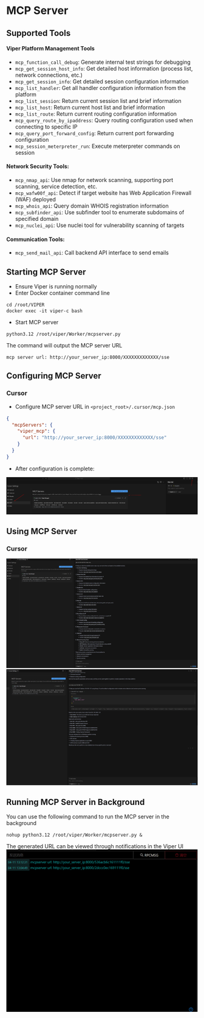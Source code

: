 # MCP Server

## Supported Tools

#### Viper Platform Management Tools

- `mcp_function_call_debug`: Generate internal test strings for debugging
- `mcp_get_session_host_info`: Get detailed host information (process list, network connections, etc.)
- `mcp_get_session_info`: Get detailed session configuration information
- `mcp_list_handler`: Get all handler configuration information from the platform
- `mcp_list_session`: Return current session list and brief information
- `mcp_list_host`: Return current host list and brief information
- `mcp_list_route`: Return current routing configuration information
- `mcp_query_route_by_ipaddress`: Query routing configuration used when connecting to specific IP
- `mcp_query_port_forward_config`: Return current port forwarding configuration
- `mcp_session_meterpreter_run`: Execute meterpreter commands on session

#### Network Security Tools:

- `mcp_nmap_api`: Use nmap for network scanning, supporting port scanning, service detection, etc.
- `mcp_wafw00f_api`: Detect if target website has Web Application Firewall (WAF) deployed
- `mcp_whois_api`: Query domain WHOIS registration information
- `mcp_subfinder_api`: Use subfinder tool to enumerate subdomains of specified domain
- `mcp_nuclei_api`: Use nuclei tool for vulnerability scanning of targets

#### Communication Tools:

- `mcp_send_mail_api`: Call backend API interface to send emails

## Starting MCP Server

- Ensure Viper is running normally
- Enter Docker container command line

```shell
cd /root/VIPER
docker exec -it viper-c bash
```

- Start MCP server

```shell
python3.12 /root/viper/Worker/mcpserver.py
```

The command will output the MCP server URL

```shell
mcp server url: http://your_server_ip:8000/XXXXXXXXXXXXX/sse
```

## Configuring MCP Server

### Cursor

- Configure MCP server URL in `<project_root>/.cursor/mcp.json`

```json
{
  "mcpServers": {
    "viper_mcp": {
      "url": "http://your_server_ip:8000/XXXXXXXXXXXXX/sse"
    }
  }
}
```

- After configuration is complete:

![img.png](webp/mcpserver/img_0.png)

## Using MCP Server

### Cursor

![img.png](webp/mcpserver/img.png)
![img.png](webp/mcpserver/img_3.png)


## Running MCP Server in Background
You can use the following command to run the MCP server in the background
```shell
nohup python3.12 /root/viper/Worker/mcpserver.py &
```
The generated URL can be viewed through notifications in the Viper UI
![img.png](webp/mcpserver/img4.png)